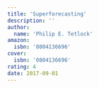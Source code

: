 ```yaml
---
title: 'Superforecasting'
description: ''
author:
  name: 'Philip E. Tetlock'
amazon:
  isbn: '0804136696'
cover:
  isbn: '0804136696'
rating: 4
date: 2017-09-01
---
```


